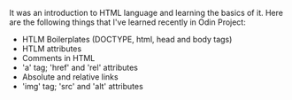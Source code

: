 It was an introduction to HTML language and learning the basics of it.
Here are the following things that I've learned recently in Odin Project:
- HTLM Boilerplates (DOCTYPE, html, head and body tags)
- HTLM attributes
- Comments in HTML
- 'a' tag; 'href' and 'rel' attributes
- Absolute and relative links
- 'img' tag; 'src' and 'alt' attributes
